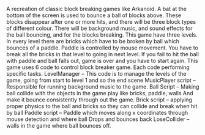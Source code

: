 A recreation of classic block breaking games like Arkanoid. A bat at the bottom of the screen is used to bounce a ball of blocks above. These blocks disappear after one or more hits, and there will be three block types of different colour.    There will be background music, and sound effects for the ball bouncing, and for the blocks breaking. 
This game have three levels. In every level there are bricks which have to be broken by ball which bounces of a paddle. Paddle is controlled by mouse movement. You have to break all the bricks in that level to going in next level. If you fail to hit the ball with paddle and ball falls out, game is over and you have to start again.
This game uses 6 code to control block breaker game. Each code performing specific tasks.
LevelManager – This code is to manage the levels of the game, going from start to level 1 and so the end scene
MusicPlayer script – Responsible for running background music to the game.
Ball Script – Making ball collide with the objects in the game play like bricks, paddle, walls
                      And make it bounce consistently through out the game.
Brick script – applying proper physics to the ball and bricks so they can collide and break when hit by
                        ball
Paddle script – Paddle which moves along x coordinates through mouse detection and where ball 
                             Drops and bounces back
LoseCollider – walls in the game where ball bounces off.
